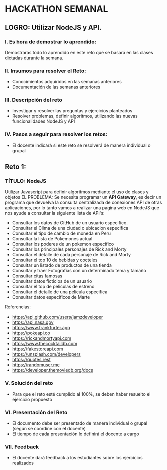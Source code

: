 # HACKATHON SEMANAL

## LOGRO: Utilizar NodeJS y API. 

### I.	Es hora de demostrar lo aprendido:
Demostrarás todo lo aprendido en este reto que se basará en las clases dictadas durante la semana.
### II.	Insumos para resolver el Reto:
- Conocimientos adquiridos en las semanas anteriores
- Documentación de las semanas anteriores

### III.	Descripción del reto
- Investigar y resolver las preguntas y ejercicios planteados
- Resolver problemas, definir algoritmos, utilizando las nuevas funcionalidades NodeJS y API

### IV.	Pasos a seguir para resolver los retos: 

- El docente indicará si este reto se resolverá de manera individual o grupal

## Reto 1:

### TÍTULO: NodeJS
Utilizar Javascript para definir algoritmos mediante el uso de clases y objetos
EL PROBLEMA: 
Se necesita programar un **API Gateway**, es decir un programa que devuelva la consulta
centralizada de conexiones API de otras aplicaciones, por lo tanto vamos a realizar una
pagina web en NodeJS que nos ayude a consultar la siguiente lista de API's:

- Consultar los datos de GitHub de un usuario especifico.      
- Consultar el Clima de una ciudad o ubicacion especifica    
- Consultar el tipo de cambio de moneda en Peru              
- Consultar la lista de Pokemones actual                     
- Consultar los poderes de un pokemon especifico             
- Consultar los principales personajes de Rick and Morty     
- Consultar el detalle de cada personaje de Rick and Morty   
- Consultar el top 10 de bebidas y cocteles                  
- Consultar un listado de productos de una tienda            
- Consultar y traer Fotografias con un determinado tema y tamaño  
- Consultar citas famosas    
- Consultar datos ficticios de un usuario  
- Consultar el top de peliculas de estreno   
- Consultar el detalle de una pelicula especifica
- Consultar datos especificos de Marte


Referencias: 

- https://api.github.com/users/jamzdeveloper
- https://api.nasa.gov
- https://www.frankfurter.app
- https://pokeapi.co
- https://rickandmortyapi.com
- https://www.thecocktaildb.com
- https://fakestoreapi.com
- https://unsplash.com/developers
- https://quotes.rest
- https://randomuser.me
- https://developer.themoviedb.org/docs


### V.	Solución del reto
- Para que el reto esté cumplido al 100%, se deben haber resuelto el ejercicio propuesto

### VI.	Presentación del Reto
- El documento debe ser presentado de manera individual o grupal (según se coordine con el docente)
- El tiempo de cada presentación lo definirá el docente a cargo

### VII.	Feedback
- El docente dará feedback a los estudiantes sobre los ejercicios realizados